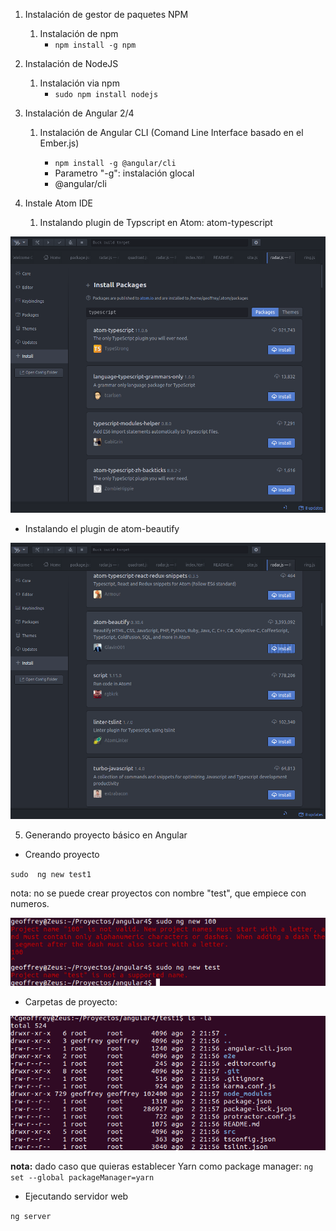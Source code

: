 1. Instalación de gestor de paquetes NPM
   1. Instalación de npm
      * `npm install -g npm`
2. Instalación de NodeJS
   1. Instalación via npm
      * `sudo npm install nodejs`
3. Instalación de Angular 2/4

   1. Instalación de Angular CLI \(Comand Line Interface basado en el Ember.js\)

      * `npm install -g @angular/cli`
      * Parametro "-g": instalación glocal
      * @angular/cli

4. Instale Atom IDE

   1. Instalando plugin de Typscript en Atom: atom-typescript

![](/assets/screenshot_typescript_plugin_install_on_atom.png)

* Instalando el plugin de atom-beautify

![](/assets/screenshots_atom_install_plugin_atom-beautify.png)

5. Generando proyecto básico en Angular

* Creando proyecto

`sudo  ng new test1`

nota: no se puede crear proyectos con nombre "test", que empiece con numeros.

![](/assets/screeshots_projects_name_invalids.png)

* Carpetas de proyecto:

![](/assets/screenshots_folder_project_test1.png)

**nota:** dado caso que quieras establecer Yarn como package manager: `ng set --global packageManager=yarn`

* Ejecutando servidor web

`ng server`

